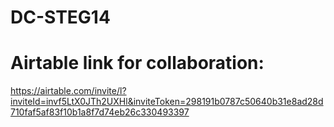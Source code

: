 # DC-STEG14
#
# Airtable link for collaboration: 

https://airtable.com/invite/l?inviteId=invf5LtX0JTh2UXHl&inviteToken=298191b0787c50640b31e8ad28d710faf5af83f10b1a8f7d74eb26c330493397
